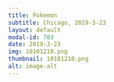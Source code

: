 ```yaml
---
title: Pokemon
subtitle: Chicago, 2019-3-23
layout: default
modal-id: 783
date: 2019-3-23
img: 10101210.png
thumbnail: 10101210.png
alt: image-alt
---
```

